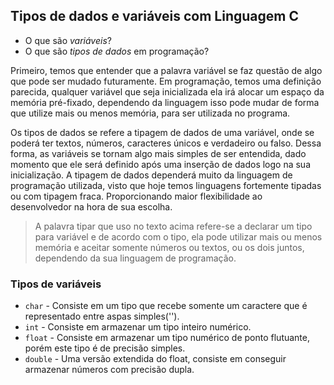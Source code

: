 ## Tipos de dados e variáveis com Linguagem C

- O que são _variáveis_?
- O que são _tipos de dados_ em programação?

Primeiro, temos que entender que a palavra variável se faz questão de algo que pode ser mudado futuramente.
Em programação, temos uma definição parecida, qualquer variável que seja inicializada ela irá alocar um espaço da memória pré-fixado,
dependendo da linguagem isso pode mudar de forma que utilize mais ou menos memória, para ser utilizada no programa.

Os tipos de dados se refere a tipagem de dados de uma variável, onde se poderá ter textos, números, caracteres únicos e verdadeiro ou falso. Dessa forma,
as variáveis se tornam algo mais simples de ser entendida, dado momento que ele será definido após uma inserção de dados logo na sua inicialização.
A tipagem de dados dependerá muito da linguagem de programação utilizada, visto que hoje temos linguagens fortemente tipadas ou com tipagem fraca. Proporcionando
maior flexibilidade ao desenvolvedor na hora de sua escolha.

> A palavra tipar que uso no texto acima refere-se a declarar um tipo para variável e de acordo com o tipo, ela pode utilizar mais ou menos memória e aceitar somente números ou textos, ou os dois juntos, dependendo da sua linguagem de programação.

### Tipos de variáveis

- `char` - Consiste em um tipo que recebe somente um caractere que é representado entre aspas simples('').
- `int` - Consiste em armazenar um tipo inteiro numérico.
- `float` - Consiste em armazenar um tipo numérico de ponto flutuante, porém este tipo é de precisão simples.
- `double` - Uma versão extendida do float, consiste em conseguir armazenar números com precisão dupla.
